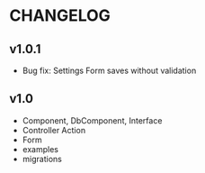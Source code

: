CHANGELOG
=====================

v1.0.1
---------------------
* Bug fix: Settings Form saves without validation

v1.0
---------------------
* Component, DbComponent, Interface
* Controller Action
* Form
* examples
* migrations
